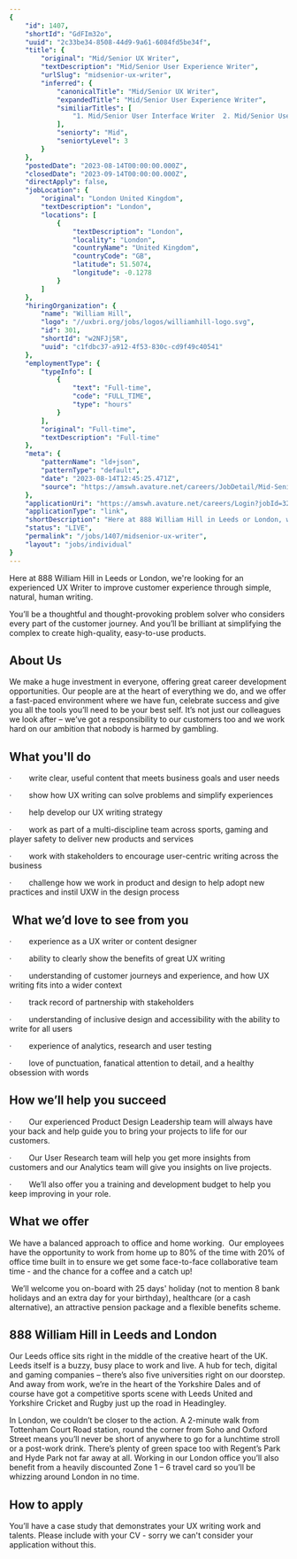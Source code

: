 ```yaml
---
{
	"id": 1407,
	"shortId": "GdFIm32o",
	"uuid": "2c33be34-8508-44d9-9a61-6084fd5be34f",
	"title": {
		"original": "Mid/Senior UX Writer",
		"textDescription": "Mid/Senior User Experience Writer",
		"urlSlug": "midsenior-ux-writer",
		"inferred": {
			"canonicalTitle": "Mid/Senior UX Writer",
			"expandedTitle": "Mid/Senior User Experience Writer",
			"similiarTitles": [
				"1. Mid/Senior User Interface Writer  2. Mid/Senior User Experience Designer 3. Mid/Senior User Interface Designer 4. Mid/Senior Content Strategist 5. Mid/Senior Content Writer"
			],
			"seniorty": "Mid",
			"seniortyLevel": 3
		}
	},
	"postedDate": "2023-08-14T00:00:00.000Z",
	"closedDate": "2023-09-14T00:00:00.000Z",
	"directApply": false,
	"jobLocation": {
		"original": "London United Kingdom",
		"textDescription": "London",
		"locations": [
			{
				"textDescription": "London",
				"locality": "London",
				"countryName": "United Kingdom",
				"countryCode": "GB",
				"latitude": 51.5074,
				"longitude": -0.1278
			}
		]
	},
	"hiringOrganization": {
		"name": "William Hill",
		"logo": "//uxbri.org/jobs/logos/williamhill-logo.svg",
		"id": 301,
		"shortId": "w2NFJj5R",
		"uuid": "c1fdbc37-a912-4f53-830c-cd9f49c40541"
	},
	"employmentType": {
		"typeInfo": [
			{
				"text": "Full-time",
				"code": "FULL_TIME",
				"type": "hours"
			}
		],
		"original": "Full-time",
		"textDescription": "Full-time"
	},
	"meta": {
		"patternName": "ld+json",
		"patternType": "default",
		"date": "2023-08-14T12:45:25.471Z",
		"source": "https://amswh.avature.net/careers/JobDetail/Mid-Senior-UX-Writer/32063"
	},
	"applicationUri": "https://amswh.avature.net/careers/Login?jobId=32063&user=0",
	"applicationType": "link",
	"shortDescription": "Here at 888 William Hill in Leeds or London, we're' looking for an experienced UX Writer to improve customer experience through simple, natural, human writing. You’ll’ be a thoughtful and",
	"status": "LIVE",
	"permalink": "/jobs/1407/midsenior-ux-writer",
	"layout": "jobs/individual"
}
---
```

<p>Here at 888 William Hill in Leeds or London, we're looking for an experienced UX Writer to improve customer experience through simple, natural, human writing.</p><p>You’ll be a thoughtful and thought-provoking problem solver who considers every part of the customer journey. And you’ll be brilliant at simplifying the complex to create high-quality, easy-to-use products.</p><h2>About Us</h2><p>We make a huge investment in everyone, offering great career development opportunities. Our people are at the heart of everything we do, and we offer a fast-paced environment where we have fun, celebrate success and give you all the tools you’ll need to be your best self. It’s not just our colleagues we look after – we’ve got a responsibility to our customers too and we work hard on our ambition that nobody is harmed by gambling.</p><h2>What you'll do</h2><p>·&nbsp;&nbsp;&nbsp;&nbsp;&nbsp;&nbsp;&nbsp; write clear, useful content that meets business goals and user needs</p><p>·&nbsp;&nbsp;&nbsp;&nbsp;&nbsp;&nbsp;&nbsp; show how UX writing can solve problems and simplify experiences</p><p>·&nbsp;&nbsp;&nbsp;&nbsp;&nbsp;&nbsp;&nbsp; help develop our UX writing strategy</p><p>·&nbsp;&nbsp;&nbsp;&nbsp;&nbsp;&nbsp;&nbsp; work as part of a multi-discipline team across sports, gaming and player safety to deliver new products and services</p><p>·&nbsp;&nbsp;&nbsp;&nbsp;&nbsp;&nbsp;&nbsp; work with stakeholders to encourage user-centric writing across the business</p><p>·&nbsp;&nbsp;&nbsp;&nbsp;&nbsp;&nbsp;&nbsp; challenge how we work in product and design to help adopt new practices and instil UXW in the design process</p><h2>&nbsp;What we’d love to see from you</h2><p>·&nbsp;&nbsp;&nbsp;&nbsp;&nbsp;&nbsp;&nbsp; experience as a UX writer or content designer</p><p>·&nbsp;&nbsp;&nbsp;&nbsp;&nbsp;&nbsp;&nbsp; ability to clearly show the benefits of great UX writing</p><p>·&nbsp;&nbsp;&nbsp;&nbsp;&nbsp;&nbsp;&nbsp; understanding of customer journeys and experience, and how UX writing fits into a wider context</p><p>·&nbsp;&nbsp;&nbsp;&nbsp;&nbsp;&nbsp;&nbsp; track record of partnership with stakeholders</p><p>·&nbsp;&nbsp;&nbsp;&nbsp;&nbsp;&nbsp;&nbsp; understanding of inclusive design and accessibility with the ability to write for all users</p><p>·&nbsp;&nbsp;&nbsp;&nbsp;&nbsp;&nbsp;&nbsp; experience of analytics, research and user testing</p><p>·&nbsp;&nbsp;&nbsp;&nbsp;&nbsp;&nbsp;&nbsp; love of punctuation, fanatical attention to detail, and a healthy obsession with words</p><h2>How we’ll help you succeed</h2><p>·&nbsp;&nbsp;&nbsp;&nbsp;&nbsp;&nbsp;&nbsp; Our experienced Product Design Leadership team will always have your back and help guide you to bring your projects to life for our customers.&nbsp;</p><p>·&nbsp;&nbsp;&nbsp;&nbsp;&nbsp;&nbsp;&nbsp; Our User Research team will help you get more insights from customers and our Analytics team will give you insights on live projects.&nbsp;</p><p>·&nbsp;&nbsp;&nbsp;&nbsp;&nbsp;&nbsp;&nbsp; We’ll also offer you a training and development budget to help you keep improving in your role.&nbsp;</p><h2>What we offer</h2><p>We have a balanced approach to office and home working.&nbsp; Our employees have the opportunity to work from home up to 80% of the time with 20% of office time built in to ensure we get some face-to-face collaborative team time - and the chance for a coffee and a catch up!</p><p>&nbsp;We’ll welcome you on-board with 25 days' holiday (not to mention 8 bank holidays and an extra day for your birthday), healthcare (or a cash alternative), an attractive pension package and a flexible benefits scheme.</p><h2>888 William Hill in Leeds and London</h2><p>Our Leeds office sits right in the middle of the creative heart of the UK. Leeds itself is a buzzy, busy place to work and live. A hub for tech, digital and gaming companies – there’s also five universities right on our doorstep. And away from work, we’re in the heart of the Yorkshire Dales and of course have got a competitive sports scene with Leeds United and Yorkshire Cricket and Rugby just up the road in Headingley.</p><p>In London, we couldn’t be closer to the action. A 2-minute walk from Tottenham Court Road station, round the corner from Soho and Oxford Street means you’ll never be short of anywhere to go for a lunchtime stroll or a post-work drink. There’s plenty of green space too with Regent’s Park and Hyde Park not far away at all. Working in our London office you’ll also benefit from a heavily discounted Zone 1 – 6 travel card so you’ll be whizzing around London in no time.</p><h2>How to apply&nbsp;</h2><p>You’ll have a case study that demonstrates your UX writing work and talents. Please include with your CV - sorry we can't consider your application without this.</p>
